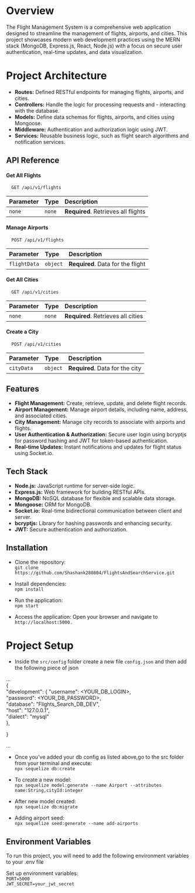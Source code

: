
# Overview
The Flight Management System is a comprehensive web application designed to streamline the management of flights, airports, and cities. This project showcases modern web development practices using the MERN stack (MongoDB, Express.js, React, Node.js) with a focus on secure user authentication, real-time updates, and data visualization.

# Project Architecture
- **Routes:** Defined RESTful endpoints for managing flights, airports, and cities.
- **Controllers:** Handle the logic for processing requests and - interacting with the database.
- **Models:** Define data schemas for flights, airports, and cities using Mongoose.
- **Middleware:** Authentication and authorization logic using JWT.
- **Services:** Reusable business logic, such as flight search algorithms and notification services.



## API Reference

#### Get All Flights

```http
  GET /api/v1/flights
```

| Parameter | Type     | Description                         |
| :-------- | :------- | :---------------------------------- |
| `none`    | `none`   | **Required**. Retrieves all flights |

#### Manage Airports

```http
  POST /api/v1/flights
```

| Parameter         | Type     | Description                       |
| :---------------- | :------- | :-------------------------------- |
| `flightData`      | `object` | **Required**. Data for the flight |

#### Get All Cities

```http
  GET /api/v1/cities
```

| Parameter         | Type     | Description                        |
| :---------------- | :------- | :--------------------------------- |
| `none`            | `none`   | **Required**. Retrieves all cities |


#### Create a City

```http
  POST /api/v1/cities
```

| Parameter         | Type     | Description                        |
| :---------------- | :------- | :--------------------------------- |
| `cityData`        | `object` | **Required**. Data for the city    |


## Features

- **Flight Management:** Create, retrieve, update, and delete flight records.
- **Airport Management:** Manage airport details, including name, address, and associated cities.
- **City Management:** Manage city records to associate with airports and flights.
- **User Authentication & Authorization:** Secure user login using bcryptjs for password hashing and JWT for token-based authentication.
- **Real-time Updates:** Instant notifications and updates for flight status using Socket.io.


## Tech Stack

- **Node.js:** JavaScript runtime for server-side logic.          
- **Express.js:** Web framework for building RESTful APIs.  
- **MongoDB:** NoSQL database for flexible and scalable data storage.
- **Mongoose:** ORM for MongoDB.  
- **Socket.io:** Real-time bidirectional communication between client and server.  
- **bcryptjs:** Library for hashing passwords and enhancing security.
- **JWT:** Secure authentication and authorization.


## Installation

- Clone the repository:     
  `git clone https://github.com/Shashank280804/FlightsAndSearchService.git`

- Install dependencies:       
  `npm install`

- Run the application:     
  `npm start`

- Access the application: Open your browser and navigate to
   `http://localhost:5000.`

# Project Setup

- Inside the `src/config` folder create a new file `config.json` and then add the following piece of json

...  
{  
"development": {
"username": <YOUR_DB_LOGIN>,  
"password": <YOUR_DB_PASSWORD>,  
"database": "Flights_Search_DB_DEV",  
"host": "127.0.0.1",  
"dialect": "mysql"  
},

}

...

- Once you've added your db config as listed above,go to the src folder from your terminal and execute:   
  `npx sequelize db:create`

- To create a new model:   
   `npx sequelize model:generate --name Airport --attributes name:String,cityId:integer`

- After new model created:  
  `npx sequelize db:migrate`

- Adding airport seed:  
  `npx sequelize seed:generate --name add-airports`

## Environment Variables

To run this project, you will need to add the following environment variables to your .env file

Set up environment variables:  
`PORT=5000`   
`JWT_SECRET=your_jwt_secret`
